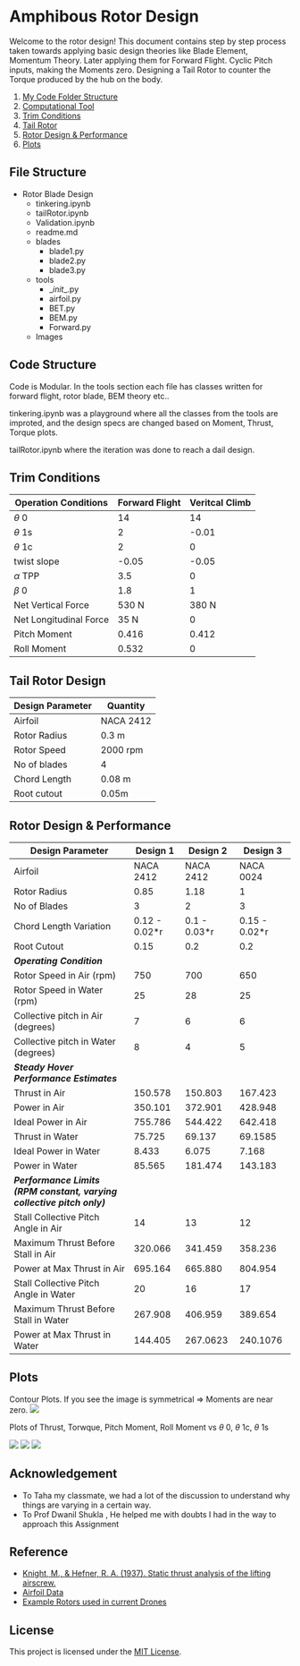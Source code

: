 # Amphibous Rotor Design

Welcome to the rotor design! This document contains step by step process taken towards applying basic design theories like Blade Element, Momentum Theory.
Later applying them for Forward Flight. Cyclic Pitch inputs, making the Moments zero. 
Designing a Tail Rotor to counter the Torque produced by the hub on the body.
1. [My Code Folder Structure](#file-structure)
2. [Computational Tool](#code-structure)
3. [Trim Conditions](#trim-condition)
4. [Tail Rotor](#tail-rotor-design)
5. [Rotor Design & Performance](#rotor-design--performance)
6. [Plots](#plots)

## File Structure
- Rotor Blade Design
  - tinkering.ipynb
  - tailRotor.ipynb
  - Validation.ipynb
  - readme.md
  - blades
    - blade1.py
    - blade2.py
    - blade3.py
  - tools
    - \__init__\.py
    - airfoil.py
    - BET.py
    - BEM.py
    - Forward.py
  - Images

## Code Structure
Code is Modular.
In the tools section each file has classes written for forward flight, rotor blade, BEM theory etc..

tinkering.ipynb was a playground where all the classes from the tools are improted, and the design specs are changed based on Moment, Thrust, Torque plots.

tailRotor.ipynb where the iteration was done to reach a dail design.
## Trim Conditions
|**Operation Conditions**   | Forward Flight | Veritcal Climb | 
|-----------------------|-----------|----------|
|$\theta$ 0 |14|14|
|$\theta$ 1s |2|-0.01|
|$\theta$ 1c |2|0|
|twist slope |-0.05|-0.05|
|$\alpha$ TPP |3.5|0|
|$\beta$ 0|1.8|1|
|Net Vertical Force|530 N|380 N|
|Net Longitudinal Force|35 N| 0|
|Pitch Moment|0.416|0.412|
|Roll Moment|0.532|0|

## Tail Rotor Design
|**Design Parameter**   | Quantity  | 
|-----------------------|-----------|
| Airfoil | NACA 2412|
|Rotor Radius| 0.3 m|
|Rotor Speed| 2000 rpm|
|No of blades|4|
|Chord Length|0.08 m|
|Root cutout|0.05m|
## Rotor Design & Performance
|**Design Parameter**   | Design 1       | Design 2       | Design 3       |
|-----------------------|----------------|----------------|----------------|
| Airfoil               | NACA 2412      | NACA 2412      | NACA 0024      |
| Rotor Radius          | 0.85           | 1.18           | 1              |
| No of Blades          | 3              | 2              | 3              |
| Chord Length Variation| 0.12 - 0.02*r  | 0.1 - 0.03*r   | 0.15 - 0.02*r  |
| Root Cutout           | 0.15           | 0.2            | 0.2            |
| _**Operating Condition**_|              |                |                |
| Rotor Speed in Air (rpm)| 750          | 700            | 650            |
| Rotor Speed in Water (rpm)| 25         | 28             | 25             |
| Collective pitch in Air (degrees)| 7   | 6              | 6              |
| Collective pitch in Water (degrees)| 8 | 4              | 5              |
| _**Steady Hover Performance Estimates**_|          |                |                |
| Thrust in Air         | 150.578        | 150.803        | 167.423        |
| Power in Air          | 350.101        | 372.901        | 428.948        |
| Ideal Power in Air    | 755.786        | 544.422        | 642.418        |
| Thrust in Water       | 75.725         | 69.137         | 69.1585        |
| Ideal Power in Water  | 8.433          | 6.075          | 7.168          |
| Power in Water        | 85.565         | 181.474        | 143.183        |
| _**Performance Limits (RPM constant, varying collective pitch only)**_|   | | |
| Stall Collective Pitch Angle in Air| 14   | 13           | 12             |
| Maximum Thrust Before Stall in Air| 320.066| 341.459     | 358.236        |
| Power at Max Thrust in Air| 695.164 | 665.880        | 804.954        |
| Stall Collective Pitch Angle in Water| 20 | 16           | 17             |
| Maximum Thrust Before Stall in Water| 267.908| 406.959   | 389.654        |
| Power at Max Thrust in Water| 144.405| 267.0623      | 240.1076       |

## Plots
Contour Plots. If you see the image is symmetrical => Moments are near zero.
![](./images/contour.png)

Plots of Thrust, Torwque, Pitch Moment, Roll Moment vs $\theta$ 0, $\theta$ 1c, $\theta$ 1s

![](./images/forces_vs_theta.png)
![](./images/forces_theta_1c.png)
![](./images/forces_theta_1s.png)


## Acknowledgement
- To Taha my classmate, we had a lot of the discussion to understand why things are varying in a certain way.
- To Prof Dwanil Shukla , He helped me with doubts I had in the way to approach this Assignment

## Reference
- [ Knight, M., & Hefner, R. A. (1937). Static thrust analysis of the lifting airscrew. ](https://ntrs.nasa.gov/api/citations/19930081433/downloads/19930081433.pdf)
- [Airfoil Data](http://airfoiltools.com/airfoil/details?airfoil=naca2412-il)
- [Example Rotors used in current Drones](https://uav-en.tmotor.com/html/UAV/Multirotor/Propellers/NS/)
## License

This project is licensed under the [MIT License](LICENSE).
